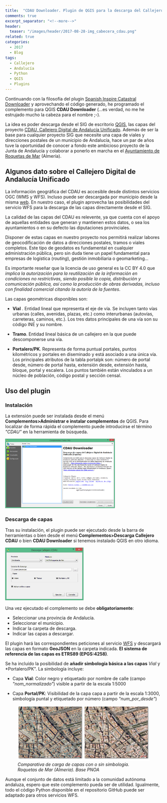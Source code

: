 ```yaml
---
title:  "CDAU Downloader. Plugin de QGIS para la descarga del Callejero de Andalucía"
comments: true
excerpt_separator: "<!--more-->"
header:
  teaser: "/images/header/2017-08-28-img_cabecera_cdau.png"
related: true
categories: 
  - 2017
  - Blog
tags:
  - Callejero
  - Andalucía
  - Python
  - QGIS
  - Plugins
---
```


Continuando con la filosofía del plugin [Spanish Inspire Catastral Downloader](http://www.sigdeletras.com/2017/blog/plugin-de-qgis-para-descarga-de-datos-catastrales-inspire/) y aprovechando el código generado, he programado el complemento para QGIS **CDAU Downloader** (...es verdad, no me he estrujado mucho la cabeza para el nombre ;-).

La idea es poder descarga desde el SIG de escritorio [QGIS](http://www.qgis.org/es/site/), las capas del proyecto [CDAU, Callejero Digital de Andalucía Unificado](http://www.callejerodeandalucia.es/portal/web/cdau/). Además de ser la base para cualquier proyecto SIG que necesite una capa de viales y direcciones postales de un municipio de Andalucía, hace un par de años tuve la oportunidad de conocer a fondo este ambicioso proyecto de la Junta de Andalucía y colaborar a ponerlo en marcha en el [Ayuntamiento de Roquetas de Mar](http://www.telealmerianoticias.es/2016/roquetas-de-mar-gestion-de-la-ciudad-culmina-el-callejero-unificado-que-se-pondra-a-disposicion-publica-235040.html) (Almería).

## Algunos dato sobre el Callejero Digital de Andalucía Unificado

La información geográfica del CDAU es accesible desde distintos servicios OGC (WMS y WFS). Incluso puede ser descargada por municipio desde la misma [web](http://www.callejerodeandalucia.es/portal/web/cdau/cdau;jsessionid=11EEA3601F82237365A5A8335242CE96). En nuestro caso, el plugin aprovecha las posibilidades del servicio WFS para la descarga de las capas directamente desde el SIG. 

La calidad de las capas del CDAU es relevente, ya que cuenta con el apoyo de aquellas entidades que generan y mantienen estos datos, o sea los ayuntamientos o en su defecto las diputaciones provinciales. 

Disponer de estas capas en nuestro proyecto nos permitirá realizar labores de geocodificación de datos a direcciones postales, tramos o viales completos. Este tipo de geodatos es fundamental en cualquier administración pública, pero sin duda tiene un papel fundamental para empresas de logística (*routing*), gestión inmobiliaria o geomarketing...

Es importante reseñar que la licencia de uso general es la CC BY 4.0 que *implica la autorización para la reutilización de la información en condiciones no restrictivas, siendo posible la copia, distribución y comunicación pública, así como la producción de obras derivadas, incluso con finalidad comercial citando la autoría de la fuentes*. 

Las capas geométricas disponibles son:

* **Vial** . Entidad lineal que representa el eje de vía. Se incluyen tanto vías urbanas (calles, avenidas, plazas, etc.) como interurbanas (autovías, carreteras, caminos, etc.). Los tres datos principales de una vía son su código INE y su nombre. 

* **Tramo**. Entidad lineal básica de un callejero en la que puede descomponerse una vía.

* **Portalero/PK**. Representa de forma puntual portales, puntos kilométricos y portales en diseminado y está asociado a una única vía. Los principales atributos de la tabla portalpk son: número de portal desde, número de portal hasta, extensión desde, extensión hasta, bloque, portal y escalera. Los puntos también están vinculados a un núcleo de población, código postal y sección censal.

## Uso del plugin

### Instalación

La extensión puede ser instalada desde el menú <b>Complementos>Administrar e instalar complementos</b> de QGIS. Para localizar de forma rápida el complemento puede introducirse el término <i>"CDAU"</i> en la herramienta de búsqueda.

<img src="/images/blog/201708_cdau/search.PNG" width="70%">

### Descarga de capas

Tras su instalación, el plugin puede ser ejecutado desde la barra de herramientas o bien desde el menú <b>Complementos>Descarga Callejero CDAU</b> o bien <b>CDAU Downloader</b> si tenemos instalado QGIS en otro idioma.

<img src="/images/blog/201708_cdau/ui.PNG" width="50%">

Una vez ejecutado el complemento se debe <b>obligatoriamente</b>:
<ul>
<li>Seleccionar una provincia de Andalucía.</li>
<li>Seleccionar el municipio.</li>
<li>Indicar la carpeta de descarga.</li>
<li>Indicar las capas a descargar.</li>
</ul>

El plugin hará las correspondientes peticiones al servicio [WFS](http://www.callejerodeandalucia.es/portal/web/cdau/descarga "Información sobre el servicio WFS") y descargará las capas en formato **GeoJSON** en la carpeta indicada. **El sistema de referencia de las capas es ETRS89 (EPGS:4258)**.

Se ha incluído la posibilidad de **añadir simbología básica a las capas** *Vial* y *Portalero/PK". La simbología incluye:

* Capa **Vial**: Color negro y etiquetado por nombre de calle (campo *"nom_normalizado"*) visible a partir de la escala 1:5000

* Capa **Portal/PK**: Visibilidad de la capa capa a partir de la escala 1:3000, simbología puntal y etiquetado por número (campo *"num_por_desde"*)

<figure>
    <img src="/images/blog/201708_cdau/cdau_simbologia_qgis.png" alt="Opción simbología de capas"  title="Opción simbología de capas" style="width="50%";">
    <figcaption><i>Comparativa de carga de capas con o sin simbología. Roquetas de Mar (Almería). Base PNOA</i></figcaption>
</figure>

Aunque el conjunto de datos está limitado a la comunidad autónoma andaluza, espero que este complemento pueda ser de utilidad. Igualmente, todo el código Python disponible en el repositorio GitHub puede ser adaptado para otros servicios WFS.
